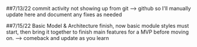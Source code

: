 ##7/13/22
commit activity not showing up from git --> github so I'll manually update here and document any fixes as needed 

##7/15/22
Basic Model & Architecture finish, now basic module styles must start, then bring it together to finish main features for a MVP before moving on.
--> comeback and update as you learn
